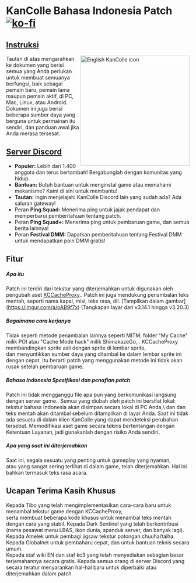 # KanColle Bahasa Indonesia Patch [![ko-fi](https://ko-fi.com/img/githubbutton_sm.svg)](https://ko-fi.com/C0C76IFME)
## [Instruksi](https://docs.google.com/document/d/1S3-Uv9wbuv2lAkjc_5oH6T069rb7QlTP90W2AHoNPzg/edit?usp=sharing)

<img src="https://raw.githubusercontent.com/Oradimi/KanColle-English-Patch-KCCP/master/ID-patch/kcs2/img/title/title_main.png/patched/title_main_004.png"
  align="right" alt="English KanColle icon" width="300">

Tautan di atas mengarahkan ke dokumen yang berisi semua yang Anda perlukan untuk membuat semuanya berfungsi,
baik sebagai pemain baru, pemain lama maupun pemain aktif, di PC, Mac, Linux, atau Android.
Dokumen ini juga berisi beberapa sumber daya yang berguna untuk permainan itu sendiri, dan panduan awal jika Anda merasa tersesat.
## [Server Discord](https://discord.gg/krMeMKB)
- **Populer:** Lebih dari 1.400 anggota dan terus bertambah! Bergabunglah dengan komunitas yang hidup.
- **Bantuan:** Butuh bantuan untuk menginstal game atau memahami mekanisme? Kami di sini untuk membantu!
- **Tautan:** Ingin menjelajahi KanColle Discord lain yang sudah ada? Ada saluran gateway!
- Peran **Ping Squad:** Menerima ping untuk jajak pendapat dan memperbarui pemberitahuan tentang patch.
- Peran **Ping Squad+:** Menerima ping untuk pembaruan game, dan semua berita lainnya!
- Peran **Festival DMM:** Dapatkan pemberitahuan tentang Festival DMM untuk mendapatkan poin DMM gratis!

## Fitur
##### Apa itu
Patch ini terdiri dari tekstur yang diterjemahkan untuk digunakan oleh pengubah aset [KCCacheProxy](https://github.com/Tibowl/KCCacheProxy/wiki/Installation-and-setup).\.
Patch ini juga mendukung penambalan teks mentah, seperti nama kapal, misi, teks rasa, dll.
[Tampilkan dalam gambar] (https://imgur.com/a/oAB9f7x) (Tangkapan layar dari v3.14.1 hingga v3.20.3)

##### Bagaimana cara kerjanya
Tidak seperti metode penambalan lainnya seperti MITM, folder "My Cache" milik POI atau "Cache Mode hack" milik ShimakazeGo, \.
KCCacheProxy membandingkan sprite asli dengan sprite di lembar sprite,\
dan menyuntikkan sumber daya yang ditambal ke dalam lembar sprite ini dengan cepat.
Itu berarti patch yang menggunakan metode ini tidak akan rusak setelah pembaruan game.

##### Bahasa Indonesia Spesifikasi dan penafian patch
Patch ini tidak mengganggu file apa pun yang berkomunikasi langsung dengan server game.\.
Semua yang diubah oleh patch ini bersifat lokal: tekstur bahasa Indonesia akan disimpan secara lokal di PC Anda,\ dan
dan teks mentah akan ditambal sebelum ditampilkan di layar Anda.
Saat ini tidak ada sesuatu di dalam klien KanColle yang dapat mendeteksi perubahan tersebut.
Memodifikasi aset game secara teknis bertentangan dengan Ketentuan Layanan, jadi gunakanlah dengan risiko Anda sendiri.

##### Apa yang saat ini diterjemahkan
Saat ini, segala sesuatu yang penting untuk gameplay yang nyaman,\
atau yang sangat sering terlihat di dalam game, telah diterjemahkan. Hal ini bahkan termasuk teks rasa acara.

## Ucapan Terima Kasih Khusus

Kepada Tibo yang telah mengimplementasikan cara-cara baru untuk menambal tekstur game dengan KCCacheProxy,\
serta membuat beberapa kode khusus untuk menambal teks mentah dengan cara yang stabil.
Kepada Dark Sentinel yang telah berkontribusi (nama pesawat menu LBAS, ikon dunia, spanduk server, dan banyak lagi).
Kepada Amelek untuk pembagi jigsaw tekstur potongan chuuha/taiha.\
Kepada Globalnet untuk pembaharu cepat, dan untuk bantuan teknis secara umum.\
Kepada staf wiki EN dan staf kc3 yang telah menyediakan sebagian besar terjemahannya secara gratis.
Kepada semua orang di server Discord yang secara teratur menyarankan hal-hal baru untuk diperbaiki atau diterjemahkan dalam patch.
